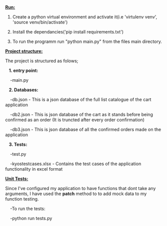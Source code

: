 
<ins>**Run:**</ins>

1. Create a python virtual environment and activate it(i.e 'virtulenv venv', 'source venv/bin/activate')

2. Install the dependancies('pip install requirements.txt')

3. To run the programm run "python main.py" from the files main directory.

  

<ins>**Project structure:**</ins><br  />

The project is structured as folows;<br  />

&nbsp;&nbsp;&nbsp;**1. entry point:**<br  />

&nbsp;&nbsp;&nbsp;&nbsp;-main.py<br  />

&nbsp;&nbsp;&nbsp;**2. Databases:**<br  />

&nbsp;&nbsp;&nbsp;&nbsp;-db.json - This is a json database of the full list catalogue of the cart application<br  />

&nbsp;&nbsp;&nbsp;&nbsp;-db2.json - This is json database of the cart as it stands before being confirmed as an order (It is truncted  after every order confirmation)<br  />

&nbsp;&nbsp;&nbsp;&nbsp;-db3.json - This is json database of all the confirmed orders made on the application<br  />

&nbsp;&nbsp;&nbsp;**3. Tests:**<br  />

&nbsp;&nbsp;&nbsp;&nbsp;-test.py<br  />

&nbsp;&nbsp;&nbsp;&nbsp;-kyostestcases.xlsx - Contains the test cases of the application functionality in excel format<br  />

  

<ins>**Unit Tests:**</ins><br  />

Since I've configured my application to have functions that dont take any arguments, I have used the **patch** method to to add mock data to my function testing.<br  />

&nbsp;&nbsp;&nbsp;&nbsp;-To run the tests:<br  />

&nbsp;&nbsp;&nbsp;&nbsp;-python run tests.py<br  />